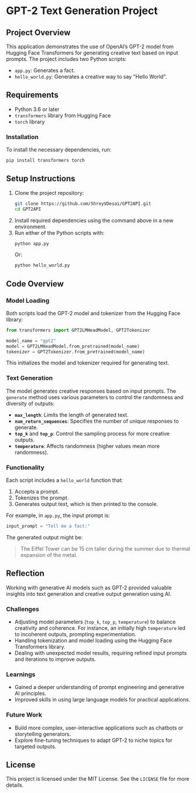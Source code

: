 


# GPT-2 Text Generation Project

## Project Overview
This application demonstrates the use of OpenAI’s GPT-2 model from Hugging Face Transformers for generating creative text based on input prompts. The project includes two Python scripts:
- `app.py`: Generates a fact.
- `hello_world.py`: Generates a creative way to say "Hello World".

## Requirements
- Python 3.6 or later
- `transformers` library from Hugging Face
- `torch` library

### Installation
To install the necessary dependencies, run:
```bash
pip install transformers torch
```

## Setup Instructions
1. Clone the project repository:
   ```bash
   git clone https://github.com/ShreyVDesai/GPT2API.git
   cd GPT2API
   ```
2. Install required dependencies using the command above in a new environment.
3. Run either of the Python scripts with:
   ```bash
   python app.py
   ```
   Or:
   ```bash
   python hello_world.py
   ```

## Code Overview
### Model Loading
Both scripts load the GPT-2 model and tokenizer from the Hugging Face library:
```python
from transformers import GPT2LMHeadModel, GPT2Tokenizer

model_name = "gpt2"
model = GPT2LMHeadModel.from_pretrained(model_name)
tokenizer = GPT2Tokenizer.from_pretrained(model_name)
```
This initializes the model and tokenizer required for generating text.

### Text Generation
The model generates creative responses based on input prompts. The `generate` method uses various parameters to control the randomness and diversity of outputs:
- **`max_length`**: Limits the length of generated text.
- **`num_return_sequences`**: Specifies the number of unique responses to generate.
- **`top_k`** and **`top_p`**: Control the sampling process for more creative outputs.
- **`temperature`**: Affects randomness (higher values mean more randomness).

### Functionality
Each script includes a `hello_world` function that:
1. Accepts a prompt.
2. Tokenizes the prompt.
3. Generates output text, which is then printed to the console.

For example, in `app.py`, the input prompt is:
```python
input_prompt = "Tell me a fact:"
```
The generated output might be:
> The Eiffel Tower can be 15 cm taller during the summer due to thermal expansion of the metal.

## Reflection
Working with generative AI models such as GPT-2 provided valuable insights into text generation and creative output generation using AI. 

### Challenges
- Adjusting model parameters (`top_k`, `top_p`, `temperature`) to balance creativity and coherence. For instance, an initially high `temperature` led to incoherent outputs, prompting experimentation.
- Handling tokenization and model loading using the Hugging Face Transformers library.
- Dealing with unexpected model results, requiring refined input prompts and iterations to improve outputs.

### Learnings
- Gained a deeper understanding of prompt engineering and generative AI principles.
- Improved skills in using large language models for practical applications.

### Future Work
- Build more complex, user-interactive applications such as chatbots or storytelling generators.
- Explore fine-tuning techniques to adapt GPT-2 to niche topics for targeted outputs.

## License
This project is licensed under the MIT License. See the `LICENSE` file for more details.
```
